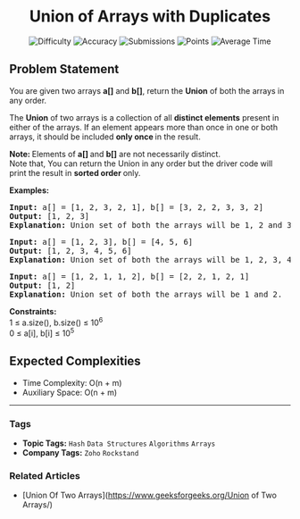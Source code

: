 <h1 align="center">Union of Arrays with Duplicates</h1>

<p align="center">
  <img alt="Difficulty" title="Difficulty" src="https://custom-icon-badges.demolab.com/badge/Difficulty: Easy-1F222E?style=for-the-badge&logoColor=white&logo=fire"/>
  <img alt="Accuracy" title="Accuracy" src="https://custom-icon-badges.demolab.com/badge/Accuracy: 42.22%25-1F222E?style=for-the-badge&logoColor=white&logo=target"/>
  <img alt="Submissions" title="Submissions" src="https://custom-icon-badges.demolab.com/badge/Submissions: 450K+-1F222E?style=for-the-badge&logoColor=white&logo=repo"/>
  <img alt="Points" title="Points" src="https://custom-icon-badges.demolab.com/badge/Points: 2-1F222E?style=for-the-badge&logoColor=white&logo=award"/>
  <img alt="Average Time" title="Average Time" src="https://custom-icon-badges.demolab.com/badge/Average%20Time: 10m-1F222E?style=for-the-badge&logoColor=white&logo=clock"/>
</p>

## Problem Statement

You are given two arrays <b>a[]</b> and <b>b[]</b>, return the <b>Union</b> of both the arrays in any order.

The <b>Union</b> of two arrays is a collection of all <b>distinct elements</b> present in either of the arrays. If an element appears more than once in one or both arrays, it should be included <b>only once </b>in the result.

<b>Note: </b>Elements of <b>a[] </b>and <b>b[]</b> are not necessarily distinct.<br>Note that, You can return the Union in any order but the driver code will print the result in <b>sorted order </b>only.

<b>Examples:</b>

<pre><b>Input:</b> a[] = [1, 2, 3, 2, 1], b[] = [3, 2, 2, 3, 3, 2]
<b>Output: </b>[1, 2, 3]<b>
Explanation: </b>Union set of both the arrays will be 1, 2 and 3.
</pre>

<pre><b>Input: </b>a[] =<b> </b>[1, 2, 3], b[] = [4, 5, 6] <br><b>Output: </b>[1, 2, 3, 4, 5, 6]<b>
Explanation: </b>Union set of both the arrays will be 1, 2, 3, 4, 5 and 6.</pre>

<pre><b>Input: </b>a[] =<b> </b>[1, 2, 1, 1, 2], b[] = [2, 2, 1, 2, 1] <br><b>Output: </b>[1, 2]<b>
Explanation: </b>Union set of both the arrays will be 1 and 2.</pre>

<b>Constraints:</b><br>1 ≤ a.size(), b.size() ≤ 10<sup>6<br></sup>0 ≤ a[i], b[i] ≤ 10<sup>5</sup>

## Expected Complexities
- Time Complexity: O(n + m)
- Auxiliary Space: O(n + m)

<hr>

### Tags
- **Topic Tags:** `Hash` `Data Structures` `Algorithms` `Arrays`
- **Company Tags:** `Zoho` `Rockstand`

### Related Articles
- [Union Of Two Arrays](https://www.geeksforgeeks.org/Union of Two Arrays/)
